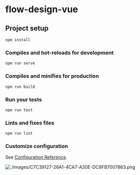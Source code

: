 # flow-design-vue

## Project setup
```
npm install
```

### Compiles and hot-reloads for development
```
npm run serve
```

### Compiles and minifies for production
```
npm run build
```

### Run your tests
```
npm run test
```

### Lints and fixes files
```
npm run lint
```



### Customize configuration
See [Configuration Reference](https://cli.vuejs.org/config/).

![./images/C7C39127-26A1-4CA7-A30E-DC8FB7007863.png](/Users/baoxuwang/Documents/flow-design-vue/flow-design-vue/images/C7C39127-26A1-4CA7-A30E-DC8FB7007863.png)